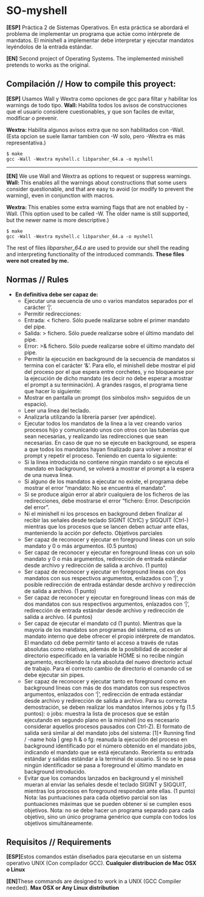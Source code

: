 # SO-myshell
<b>[ESP]</b> Práctica 2 de Sistemas Operativos. En esta práctica se abordará el problema de implementar un programa que actúe como intérprete de mandatos. El minishell a implementar debe interpretar y ejecutar mandatos leyéndolos de la entrada estándar.

<b>[EN]</b> Second project of Operating Systems. The implemented minishell pretends to works as the original.

## Compilación // How to compile this proyect: 

<b>[ESP]</b>
Usamos Wall y Wextra como opciones de gcc para filtar y habilitar los warnings de todo tipo.
<b>Wall: </b>Habilita todos los avisos de construcciones que el usuario considere cuestionables, y que son faciles de evitar, modificar o prevenir.

<b> Wextra: </b>Habilita algunos avisos extra que no son habilitados con -Wall. (Esta opcion se suele llamar tambien con -W solo, pero -Wextra es más representativa.)
```shell
$ make
gcc -Wall -Wextra myshell.c libparsher_64.a -o myshell 
```
-------------------------------
<b>[EN]</b>
We use Wall and Wextra as options to request or suppress warnings.
<b>Wall: </b>This enables all the warnings about constructions that some users consider questionable, and that are easy to avoid (or modify to prevent the warning), even in conjunction with macros.

<b> Wextra: </b>This enables some extra warning flags that are not enabled by -Wall. (This option used to be called -W. The older name is still supported, but the newer name is more descriptive.)
```shell
$ make
gcc -Wall -Wextra myshell.c libparsher_64.a -o myshell 
```

The rest of files <i>libparsher_64.a</i> are used to provide our shell the reading and interpreting functionality of the introduced commands. <b>These files were not created by me. </b>

## Normas // Rules 
* __En definitiva debe ser capaz de:__
  * Ejecutar una secuencia de uno o varios mandatos separados por el carácter ‘|’.
  * Permitir redirecciones:
  * Entrada: < fichero. Sólo puede realizarse sobre el primer mandato del pipe.
  * Salida: > fichero. Sólo puede realizarse sobre el último mandato del pipe.
  * Error: >& fichero. Sólo puede realizarse sobre el último mandato del pipe.
  * Permitir la ejecución en background de la secuencia de mandatos si termina con el carácter ‘&’. Para ello, el
  minishell debe mostrar el pid del proceso por el que espera entre corchetes, y no bloquearse por la ejecución
  de dicho mandato (es decir no debe esperar a mostrar el prompt a su terminación).
  A grandes rasgos, el programa tiene que hacer lo siguiente:
  * Mostrar en pantalla un prompt (los símbolos msh> seguidos de un espacio).
  * Leer una línea del teclado.
  * Analizarla utilizando la librería parser (ver apéndice).
  * Ejecutar todos los mandatos de la línea a la vez creando varios procesos hijo y comunicando unos con otros
  con las tuberías que sean necesarias, y realizando las redirecciones que sean necesarias. En caso de que no se
  ejecute en background, se espera a que todos los mandatos hayan finalizado para volver a mostrar el prompt
  y repetir el proceso.
  Teniendo en cuenta lo siguiente:
  * Si la línea introducida no contiene ningún mandato o se ejecuta el mandato en background, se volverá a
  mostrar el prompt a la espera de una nueva línea.
  * Si alguno de los mandatos a ejecutar no existe, el programa debe mostrar el error “mandato: No se encuentra
  el mandato”.
  * Si se produce algún error al abrir cualquiera de los ficheros de las redirecciones, debe mostrarse el error
  “fichero: Error. Descripción del error”.
  * Ni el minishell ni los procesos en background deben finalizar al recibir las señales desde teclado SIGINT (CtrlC)
  y SIGQUIT (Ctrl-\) mientras que los procesos que se lancen deben actuar ante ellas, manteniendo la acción
  por defecto. 
  Objetivos parciales
  * Ser capaz de reconocer y ejecutar en foreground líneas con un solo mandato y 0 o más argumentos. (0.5
  puntos)
  * Ser capaz de reconocer y ejecutar en foreground líneas con un solo mandato y 0 o más argumentos, redirección
  de entrada estándar desde archivo y redirección de salida a archivo. (1 punto)
  * Ser capaz de reconocer y ejecutar en foreground líneas con dos mandatos con sus respectivos argumentos,
  enlazados con ‘|’, y posible redirección de entrada estándar desde archivo y redirección de salida a archivo. (1
  punto)
  * Ser capaz de reconocer y ejecutar en foreground líneas con más de dos mandatos con sus respectivos
  argumentos, enlazados con ‘|’, redirección de entrada estándar desde archivo y redirección de salida a archivo.
  (4 puntos)
  * Ser capaz de ejecutar el mandato cd (1 punto). Mientras que la mayoría de los mandatos son programas del
  sistema, cd es un mandato interno que debe ofrecer el propio intérprete de mandatos. El mandato cd debe
  permitir tanto el acceso a través de rutas absolutas como relativas, además de la posibilidad de acceder al
  directorio especificado en la variable HOME si no recibe ningún argumento, escribiendo la ruta absoluta del
  nuevo directorio actual de trabajo. Para el correcto cambio de directorio el comando cd se debe ejecutar sin
  pipes.
  * Ser capaz de reconocer y ejecutar tanto en foreground como en background líneas con más de dos mandatos
  con sus respectivos argumentos, enlazados con ‘|’, redirección de entrada estándar desde archivo y
  redirección de salida a archivo. Para su correcta demostración, se deben realizar los mandatos internos jobs y
  fg (1.5 puntos):
  o jobs: muestra la lista de procesos que se están ejecutando en segundo plano en la minishell (no es
  necesario considerar aquellos procesos pausados con Ctrl-Z). El formato de salida será similar al del
  mandato jobs del sistema:
  [1]+ Running find / -name hola | grep h &
  o fg: reanuda la ejecución del proceso en background identificado por el número obtenido en el mandato
  jobs, indicando el mandato que se está ejecutando. Reorienta su entrada estándar y salidas estándar a la
  terminal de usuario. Si no se le pasa ningún identificador se pasa a foreground el último mandato en
  background introducido.
  * Evitar que los comandos lanzados en background y el minishell mueran al enviar las señales desde el teclado
  SIGINT y SIGQUIT, mientras los procesos en foreground respondan ante ellas. (1 punto)
  Nota: las puntuaciones para cada objetivo parcial son las puntuaciones máximas que se pueden obtener si se cumplen
  esos objetivos.
  Nota: no se debe hacer un programa separado para cada objetivo, sino un único programa genérico que cumpla con
  todos los objetivos simultáneamente.
  
## Requisitos // Requirements 
<b>[ESP]</b>Estos comandos están diseñados para ejecutarse en un sistema operativo UNIX (Con compilador GCC). <b> Cualquier distribucion de Mac OSX o Linux </b> 

<b>[EN]</b>These commands are designed to work in a UNIX (GCC Compiler needed). <b>Max OSX or Any Linux distribution</b>
